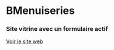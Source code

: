 # BMenuiseries
### Site vitrine avec un formulaire actif
[Voir le site web](https://devveric.github.io/BMenuiseries)
